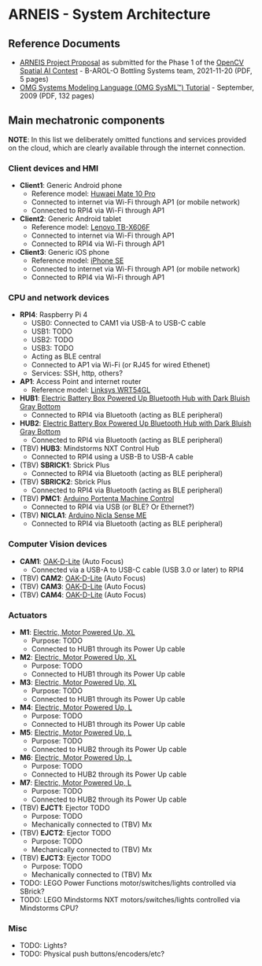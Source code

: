 # ARNEIS - System Architecture

## Reference Documents

* [ARNEIS Project Proposal](https://github.com/B-AROL-O/opencv-spatial-ai-contest/blob/main/docs/phase1/arneis-proposal-2021-11-20.pdf) as submitted for the Phase 1 of the [OpenCV Spatial AI Contest](https://opencv.org/opencv-spatial-ai-contest/) - B-AROL-O Bottling Systems team, 2021-11-20 (PDF, 5 pages)
* [OMG Systems Modeling Language (OMG SysML™) Tutorial](https://www.omgsysml.org/INCOSE-OMGSysML-Tutorial-Final-090901.pdf) - September, 2009 (PDF, 132 pages)

<!--
## High-Level Architecture

![ARNEIS Architecture Diagram](diagrams/sample-uml-sysml.svg)
-->

## Main mechatronic components

**NOTE**: In this list we deliberately omitted functions and services provided on the cloud, which are clearly available through the internet connection.

### Client devices and HMI

* **Client1**: Generic Android phone
  - Reference model: [Huwaei Mate 10 Pro](https://consumer.huawei.com/it/support/phones/mate10-pro/)
  - Connected to internet via Wi-Fi through AP1 (or mobile network)
  - Connected to RPI4 via Wi-Fi through AP1
* **Client2**: Generic Android tablet
  - Reference model: [Lenovo TB-X606F](https://www.amazon.it/Lenovo-TB-X606F-Processore-MediaTek-Espandibile/dp/B083QSRJ2F)
  - Connected to internet via Wi-Fi through AP1
  - Connected to RPI4 via Wi-Fi through AP1
* **Client3**: Generic iOS phone
  - Reference model: [iPhone SE](https://en.wikipedia.org/wiki/IPhone_SE_(1st_generation))
  - Connected to internet via Wi-Fi through AP1 (or mobile network)
  - Connected to RPI4 via Wi-Fi through AP1

### CPU and network devices

* **RPI4**: Raspberry Pi 4
  - USB0: Connected to CAM1 via USB-A to USB-C cable
  - USB1: TODO
  - USB2: TODO
  - USB3: TODO
  - Acting as BLE central
  - Connected to AP1 via Wi-Fi (or RJ45 for wired Ethenet)
  - Services: SSH, http, others?
* **AP1**: Access Point and internet router
  - Reference model: [Linksys WRT54GL](https://downloads.linksys.com/downloads/userguide/WRT54GL_V11_UG_C-Web.pdf)
* **HUB1**: [Electric Battery Box Powered Up Bluetooth Hub with Dark Bluish Gray Bottom](https://www.bricklink.com/v2/catalog/catalogitem.page?P=bb0961c01#T=C)
  - Connected to RPI4 via Bluetooth (acting as BLE peripheral)
* **HUB2**: [Electric Battery Box Powered Up Bluetooth Hub with Dark Bluish Gray Bottom](https://www.bricklink.com/v2/catalog/catalogitem.page?P=bb0961c01#T=C)
  - Connected to RPI4 via Bluetooth (acting as BLE peripheral)
* (TBV) **HUB3**: Mindstorms NXT Control Hub
  - Connected to RPI4 using a USB-B to USB-A cable
* (TBV) **SBRICK1**: Sbrick Plus
  - Connected to RPI4 via Bluetooth (acting as BLE peripheral)
* (TBV) **SBRICK2**: Sbrick Plus
  - Connected to RPI4 via Bluetooth (acting as BLE peripheral)
* (TBV) **PMC1**: [Arduino Portenta Machine Control](https://www.arduino.cc/pro/hardware/product/portenta-machine-control)
  - Connected to RPI4 via USB (or BLE? Or Ethernet?)
* (TBV) **NICLA1**: [Arduino Nicla Sense ME](https://docs.arduino.cc/hardware/nicla-sense-me)
  - Connected to RPI4 via Bluetooth (acting as BLE peripheral)

### Computer Vision devices

* **CAM1**: [OAK-D-Lite](https://docs.luxonis.com/projects/hardware/en/latest/pages/DM9095.html) (Auto Focus)
  - Connected via a USB-A to USB-C cable (USB 3.0 or later) to RPI4
* (TBV) **CAM2**: [OAK-D-Lite](https://docs.luxonis.com/projects/hardware/en/latest/pages/DM9095.html) (Auto Focus)
* (TBV) **CAM3**: [OAK-D-Lite](https://docs.luxonis.com/projects/hardware/en/latest/pages/DM9095.html) (Auto Focus)
* (TBV) **CAM4**: [OAK-D-Lite](https://docs.luxonis.com/projects/hardware/en/latest/pages/DM9095.html) (Auto Focus)

### Actuators

* **M1**: [Electric, Motor Powered Up, XL](https://www.bricklink.com/pages/clone/catalogitem.page?P=bb0960c01&C=85)
  - Purpose: TODO
  - Connected to HUB1 through its Power Up cable
* **M2**: [Electric, Motor Powered Up, XL](https://www.bricklink.com/pages/clone/catalogitem.page?P=bb0960c01&C=85)
  - Purpose: TODO
  - Connected to HUB1 through its Power Up cable
* **M3**: [Electric, Motor Powered Up, XL](https://www.bricklink.com/pages/clone/catalogitem.page?P=bb0960c01&C=85)
  - Purpose: TODO
  - Connected to HUB1 through its Power Up cable
* **M4**: [Electric, Motor Powered Up, L](https://www.bricklink.com/pages/clone/catalogitem.page?P=bb0959c01&C=85)
  - Purpose: TODO
  - Connected to HUB1 through its Power Up cable
* **M5**: [Electric, Motor Powered Up, L](https://www.bricklink.com/pages/clone/catalogitem.page?P=bb0959c01&C=85)
  - Purpose: TODO
  - Connected to HUB2 through its Power Up cable
* **M6**: [Electric, Motor Powered Up, L](https://www.bricklink.com/pages/clone/catalogitem.page?P=bb0959c01&C=85)
  - Purpose: TODO
  - Connected to HUB2 through its Power Up cable
* **M7**: [Electric, Motor Powered Up, L](https://www.bricklink.com/pages/clone/catalogitem.page?P=bb0959c01&C=85)
  - Purpose: TODO
  - Connected to HUB2 through its Power Up cable
* (TBV) **EJCT1**: Ejector TODO
  - Purpose: TODO
  - Mechanically connected to (TBV) Mx
* (TBV) **EJCT2**: Ejector TODO
  - Purpose: TODO
  - Mechanically connected to (TBV) Mx
* (TBV) **EJCT3**: Ejector TODO
  - Purpose: TODO
  - Mechanically connected to (TBV) Mx
* TODO: LEGO Power Functions motor/switches/lights controlled via SBrick?
* TODO: LEGO Mindstorms NXT motors/switches/lights controlled via Mindstorms CPU?

### Misc

* TODO: Lights?
* TODO: Physical push buttons/encoders/etc?

<!-- EOF -->
